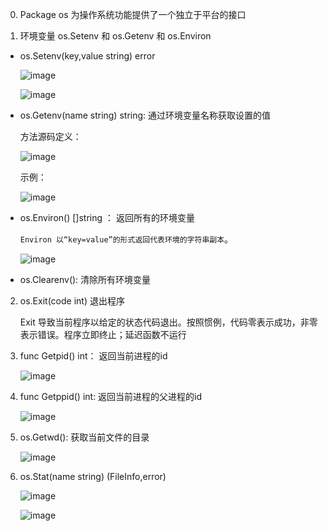 0. Package os 为操作系统功能提供了一个独立于平台的接口


1. 环境变量 os.Setenv  和 os.Getenv 和 os.Environ

+ os.Setenv(key,value string) error

   ![image](../assets/150.jpg)

   ![image](../assets/151.jpg)

+ os.Getenv(name string) string: 通过环境变量名称获取设置的值

   方法源码定义：

   ![image](../assets/148.jpg)

   示例：

   ![image](../assets/149.jpg)

+ os.Environ() []string ： 返回所有的环境变量

   `Environ 以“key=value”的形式返回代表环境的字符串副本`。

   ![image](../assets/152.jpg)

+ os.Clearenv(): 清除所有环境变量

2. os.Exit(code int) 退出程序

   Exit 导致当前程序以给定的状态代码退出。按照惯例，代码零表示成功，非零表示错误。程序立即终止；延迟函数不运行

3. func Getpid() int： 返回当前进程的id

   ![image](../assets/153.jpg)

4. func Getppid() int: 返回当前进程的父进程的id

   ![image](../assets/154.jpg)

5. os.Getwd(): 获取当前文件的目录

   ![image](../assets/179.jpg)

6. os.Stat(name string) (FileInfo,error)

    ![image](../assets/180.jpg)

    ![image](../assets/181.jpg)

